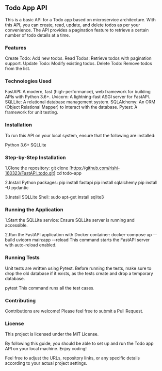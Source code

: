 <h2>Todo App API</h2>

This is a basic API for a Todo app based on microservice architecture. With this API, you can create, read, update, and delete todos as per your convenience. The API provides a pagination feature to retrieve a certain number of todo details at a time.



<h3>Features</h3>

Create Todo: Add new todos.
Read Todos: Retrieve todos with pagination support.
Update Todo: Modify existing todos.
Delete Todo: Remove todos from the list.



<h3>Technologies Used</h3>

FastAPI: A modern, fast (high-performance), web framework for building APIs with Python 3.6+.
Uvicorn: A lightning-fast ASGI server for FastAPI.
SQLLite: A relational database management system.
SQLAlchemy: An ORM (Object Relational Mapper) to interact with the database.
Pytest: A framework for unit testing.



<h3>Installation</h3>

To run this API on your local system, ensure that the following are installed:

Python 3.6+
SQLLite


<h3>Step-by-Step Installation</h3>

1.Clone the repository:
git clone [https://github.com/rishi-160323/FastAPI_todo.git]
cd todo-app

2.Install Python packages:
pip install fastapi
pip install sqlalchemy
pip install -U pydantic

3.Install SQLLite Shell:
sudo apt-get install sqlite3



<h3>Running the Application</h3>

1.Start the SQLLite service:
Ensure SQLLite server is running and accessible.

2.Run the FastAPI application with Docker container:
docker-compose up --build
uvicorn main:app --reload
This command starts the FastAPI server with auto-reload enabled.



<h3>Running Tests</h3>
Unit tests are written using Pytest. Before running the tests, make sure to drop the old database if it exists, as the tests create and drop a temporary database.

pytest
This command runs all the test cases.



<h3>Contributing</h3>
Contributions are welcome! Please feel free to submit a Pull Request.


<h3>License</h3>
This project is licensed under the MIT License.


By following this guide, you should be able to set up and run the Todo app API on your local machine. Enjoy coding!

Feel free to adjust the URLs, repository links, or any specific details according to your actual project settings.
